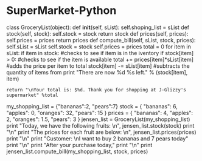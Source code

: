 # SuperMarket-Python

class GroceryList(object):
  def __init__(self, sList):
    self.shoping_list = sList
  def stock(self, stock):
    self.stock = stock
    return stock
  def prices(self, prices):
    self.prices = prices
    return prices 
  def compute_bill(self, sList, stock, prices):
    self.sList = sList
    self.stock = stock
    self.prices = prices
    total = 0
    for item in sList:
      if item in stock:
      	#checks to see if item is in the iventory
        if stock[item] > 0:
        	#checks to see if the item is available
        	total += prices[item]*sList[item]
        	#adds the price per item to total
        	stock[item] -= sList[item]
					#subtracts the quantity of items from
        	print "There are now %d %s left." % (stock[item], item)

    return "\nYour total is: $%d. Thank you for shopping at J-Glizzy's supermarket" %total
  
my_shopping_list = {"bananas":2, "pears":7}
stock = {
  	"bananas": 6,
  	"apples": 0,
  	"oranges": 32,
  	"pears": 15
    } 
prices = {
  	"bananas": 4,
  	"apples": 2,
  	"oranges": 1.5,
  	"pears": 3
		} 
jensen_list = GroceryList(my_shopping_list)  
print "Today, we have the following fruits: \n", jensen_list.stock(stock)
print "\n"
print "The prices for each fruit are below: \n", jensen_list.prices(prices)
print "\n"
print "Customer: \nI want to buy 2 bananas and 7 pears today"
print "\n"
print "After your purchase today,"
print "\n"
print jensen_list.compute_bill(my_shopping_list, stock, prices)


